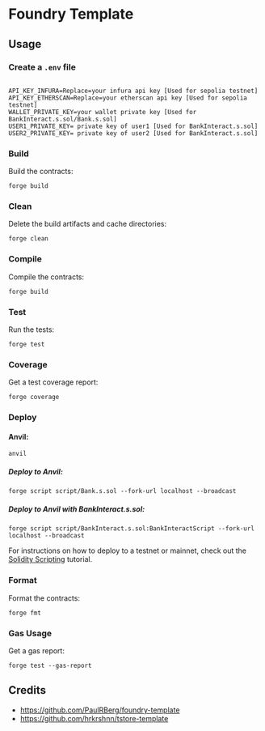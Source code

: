 # Foundry Template


## Usage


### Create a ``.env`` file
```

API_KEY_INFURA=Replace=your infura api key [Used for sepolia testnet]
API_KEY_ETHERSCAN=Replace=your etherscan api key [Used for sepolia testnet]
WALLET_PRIVATE_KEY=your wallet private key [Used for BankInteract.s.sol/Bank.s.sol]
USER1_PRIVATE_KEY= private key of user1 [Used for BankInteract.s.sol]
USER2_PRIVATE_KEY= private key of user2 [Used for BankInteract.s.sol]
```


### Build

Build the contracts:

```
forge build
```

### Clean

Delete the build artifacts and cache directories:

```
forge clean
```

### Compile

Compile the contracts:

```
forge build
```

### Test

Run the tests:

```
forge test
```

### Coverage

Get a test coverage report:

```
forge coverage
```

### Deploy

#### Anvil:
```
anvil
```

##### Deploy to Anvil:
```
forge script script/Bank.s.sol --fork-url localhost --broadcast
```

##### Deploy to Anvil with BankInteract.s.sol:
```
forge script script/BankInteract.s.sol:BankInteractScript --fork-url localhost --broadcast
```

For instructions on how to deploy to a testnet or mainnet, check out the
[Solidity Scripting](https://book.getfoundry.sh/tutorials/solidity-scripting.html) tutorial.

### Format

Format the contracts:

```
forge fmt
```

### Gas Usage

Get a gas report:

```
forge test --gas-report
```

## Credits
- https://github.com/PaulRBerg/foundry-template
- https://github.com/hrkrshnn/tstore-template
